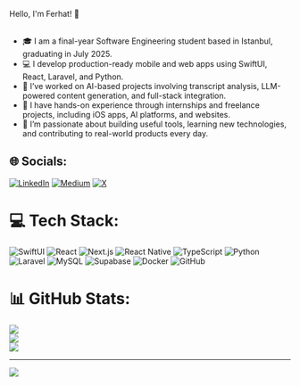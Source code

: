Hello, I'm Ferhat! 👋<br><br>
- 🎓 I am a final-year Software Engineering student based in Istanbul, graduating in July 2025.<br>
- 💻 I develop production-ready mobile and web apps using SwiftUI, React, Laravel, and Python.<br>
- 🧠 I’ve worked on AI-based projects involving transcript analysis, LLM-powered content generation, and full-stack integration.<br>
- 🚀 I have hands-on experience through internships and freelance projects, including iOS apps, AI platforms, and websites.<br>
- 🌱 I’m passionate about building useful tools, learning new technologies, and contributing to real-world products every day.<br>

## 🌐 Socials:
[![LinkedIn](https://img.shields.io/badge/LinkedIn-%230077B5.svg?logo=linkedin&logoColor=white)](https://linkedin.com/in/ferhat-taşlı-674953218) [![Medium](https://img.shields.io/badge/Medium-12100E?logo=medium&logoColor=white)](https://medium.com/@ferhatsli) [![X](https://img.shields.io/badge/X-black.svg?logo=X&logoColor=white)](https://x.com/EvooDev) 

# 💻 Tech Stack:
![SwiftUI](https://img.shields.io/badge/swiftui-%23FA7343.svg?style=flat-square&logo=swift&logoColor=white)
![React](https://img.shields.io/badge/react-%2320232a.svg?style=flat-square&logo=react&logoColor=%2361DAFB)
![Next.js](https://img.shields.io/badge/next.js-000000?style=flat-square&logo=nextdotjs&logoColor=white)
![React Native](https://img.shields.io/badge/react_native-20232A?style=flat-square&logo=react&logoColor=61DAFB)
![TypeScript](https://img.shields.io/badge/typescript-%23007ACC.svg?style=flat-square&logo=typescript&logoColor=white)
![Python](https://img.shields.io/badge/python-3670A0?style=flat-square&logo=python&logoColor=ffdd54)
![Laravel](https://img.shields.io/badge/laravel-%23FF2D20.svg?style=flat-square&logo=laravel&logoColor=white)
![MySQL](https://img.shields.io/badge/mysql-%2300000f.svg?style=flat-square&logo=mysql&logoColor=white)
![Supabase](https://img.shields.io/badge/supabase-3ECF8E?style=flat-square&logo=supabase&logoColor=white)
![Docker](https://img.shields.io/badge/docker-%230db7ed.svg?style=flat-square&logo=docker&logoColor=white)
![GitHub](https://img.shields.io/badge/github-%23121011.svg?style=flat-square&logo=github&logoColor=white)
# 📊 GitHub Stats:
![](https://github-readme-stats.vercel.app/api?username=ferhatsli&theme=vision-friendly-dark&hide_border=false&include_all_commits=false&count_private=false)<br/>
![](https://github-readme-streak-stats.herokuapp.com/?user=ferhatsli&theme=vision-friendly-dark&hide_border=false)<br/>
![](https://github-readme-stats.vercel.app/api/top-langs/?username=ferhatsli&theme=vision-friendly-dark&hide_border=false&include_all_commits=false&count_private=false&layout=compact)

---
[![](https://visitcount.itsvg.in/api?id=ferhatsli&icon=0&color=3)](https://visitcount.itsvg.in)

<!-- Proudly created with GPRM ( https://gprm.itsvg.in ) -->
